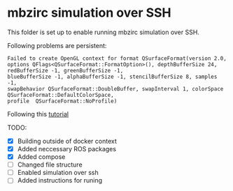 # mbzirc simulation over SSH 

This folder is set up to enable running mbzirc simulation over SSH. 

Following problems are persistent: 

```
Failed to create OpenGL context for format QSurfaceFormat(version 2.0, 
options QFlags<QSurfaceFormat::FormatOption>(), depthBufferSize 24, redBufferSize -1, greenBufferSize -1, 
blueBufferSize -1, alphaBufferSize -1, stencilBufferSize 8, samples -1, 
swapBehavior QSurfaceFormat::DoubleBuffer, swapInterval 1, colorSpace QSurfaceFormat::DefaultColorSpace, 
profile  QSurfaceFormat::NoProfile) 

```


Following this [tutorial](https://github.com/andreamerello/docker-ssh-gui) 


TODO: 
 - [x] Building outside of docker context 
 - [x] Added neccessary ROS packages 
 - [x] Added compose
 - [ ] Changed file structure
 - [ ] Enabled simulation over ssh 
 - [ ] Added instructions for runing
